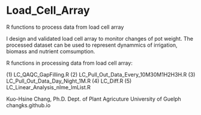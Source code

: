# Load_Cell_Array
R functions to process data from load cell array

I design and validated load cell array to monitor changes of pot weight.
The processed dataset can be used to represent dynammics of irrigation, biomass and nutrient comsumption.

R functions in processing data from load cell array:

(1) LC_QAQC_GapFilling.R
(2) LC_Pull_Out_Data_Every_10M30M1H2H3H.R
(3) LC_Pull_Out_Data_Day_Night_1M.R
(4) LC_Diff.R
(5) LC_Linear_Analysis_nlme_lmList.R

Kuo-Hsine Chang, Ph.D.
Dept. of Plant Agricuture
University of Guelph
changks.github.io
